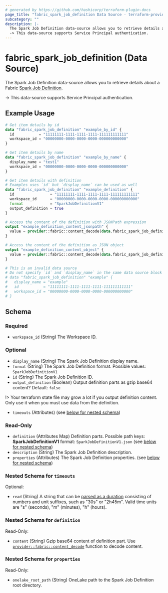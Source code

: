 ```yaml
---
# generated by https://github.com/hashicorp/terraform-plugin-docs
page_title: "fabric_spark_job_definition Data Source - terraform-provider-fabric"
subcategory: ""
description: |-
  The Spark Job Definition data-source allows you to retrieve details about a Fabric Spark Job Definition https://learn.microsoft.com/fabric/data-engineering/spark-job-definition.
  -> This data-source supports Service Principal authentication.
---
```


# fabric_spark_job_definition (Data Source)

The Spark Job Definition data-source allows you to retrieve details about a Fabric [Spark Job Definition](https://learn.microsoft.com/fabric/data-engineering/spark-job-definition).

-> This data-source supports Service Principal authentication.

## Example Usage

```terraform
# Get item details by id
data "fabric_spark_job_definition" "example_by_id" {
  id           = "11111111-1111-1111-1111-111111111111"
  workspace_id = "00000000-0000-0000-0000-000000000000"
}

# Get item details by name
data "fabric_spark_job_definition" "example_by_name" {
  display_name = "test1"
  workspace_id = "00000000-0000-0000-0000-000000000000"
}

# Get item details with definition
# Examples uses `id` but `display_name` can be used as well
data "fabric_spark_job_definition" "example_definition" {
  id                = "11111111-1111-1111-1111-111111111111"
  workspace_id      = "00000000-0000-0000-0000-000000000000"
  format            = "SparkJobDefinitionV1"
  output_definition = true
}

# Access the content of the definition with JSONPath expression
output "example_definition_content_jsonpath" {
  value = provider::fabric::content_decode(data.fabric_spark_job_definition.example_definition.definition["SparkJobDefinitionV1.json"].content, ".defaultLakehouseArtifactId")
}

# Access the content of the definition as JSON object
output "example_definition_content_object" {
  value = provider::fabric::content_decode(data.fabric_spark_job_definition.example_definition.definition["SparkJobDefinitionV1.json"].content).defaultLakehouseArtifactId
}

# This is an invalid data source
# Do not specify `id` and `display_name` in the same data source block
# data "fabric_spark_job_definition" "example" {
#   display_name = "example"
#   id           = "11111111-1111-1111-1111-111111111111"
#   workspace_id = "00000000-0000-0000-0000-000000000000"
# }
```

<!-- schema generated by tfplugindocs -->
## Schema

### Required

- `workspace_id` (String) The Workspace ID.

### Optional

- `display_name` (String) The Spark Job Definition display name.
- `format` (String) The Spark Job Definition format. Possible values: `SparkJobDefinitionV1`
- `id` (String) The Spark Job Definition ID.
- `output_definition` (Boolean) Output definition parts as gzip base64 content? Default: `false`

!> Your terraform state file may grow a lot if you output definition content. Only use it when you must use data from the definition.

- `timeouts` (Attributes) (see [below for nested schema](#nestedatt--timeouts))

### Read-Only

- `definition` (Attributes Map) Definition parts. Possible path keys: **SparkJobDefinitionV1** format: `SparkJobDefinitionV1.json` (see [below for nested schema](#nestedatt--definition))
- `description` (String) The Spark Job Definition description.
- `properties` (Attributes) The Spark Job Definition properties. (see [below for nested schema](#nestedatt--properties))

<a id="nestedatt--timeouts"></a>

### Nested Schema for `timeouts`

Optional:

- `read` (String) A string that can be [parsed as a duration](https://pkg.go.dev/time#ParseDuration) consisting of numbers and unit suffixes, such as "30s" or "2h45m". Valid time units are "s" (seconds), "m" (minutes), "h" (hours).

<a id="nestedatt--definition"></a>

### Nested Schema for `definition`

Read-Only:

- `content` (String) Gzip base64 content of definition part.
Use [`provider::fabric::content_decode`](../functions/content_decode.md) function to decode content.

<a id="nestedatt--properties"></a>

### Nested Schema for `properties`

Read-Only:

- `onelake_root_path` (String) OneLake path to the Spark Job Definition root directory.
